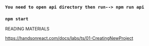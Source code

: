 
### `You need to open api directory then run--> npm run api`
### `npm start`


READING MATERIALS

https://handsonreact.com/docs/labs/ts/01-CreatingNewProject